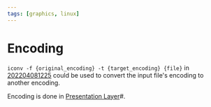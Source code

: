 ```yaml
---
tags: [graphics, linux]
---
```


# Encoding

`iconv -f {original_encoding} -t {target_encoding} {file}` in
[202204081225](202204081225.md) could be used to convert the input file's
encoding to another encoding.

Encoding is done in [Presentation Layer](202206131853.md)#.
